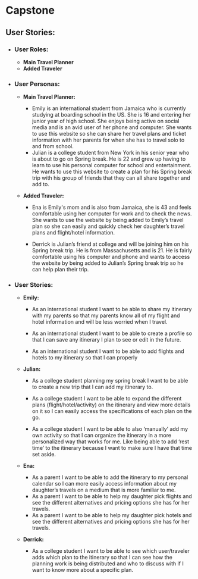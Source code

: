 # Capstone
## User Stories:
- ### User Roles:

    - <b>Main Travel Planner
    - Added Traveler</b>

-   ### User Personas:
    - <b>Main Travel Planner:</b>

        - Emily is an international student from Jamaica who is currently studying at boarding school in the US. She is 16 and entering her junior year of high school. She enjoys being active on social media and is an avid user of her phone and computer. She wants to use this website so she can share her travel plans and ticket information with her parents for when she has to travel solo to and from school. 
        - Julian is a college student from New York in his senior year who is about to go on Spring break. He is 22 and grew up having to learn to use his personal computer for school and entertainment. He wants to use this website to create a plan for his Spring break trip with his group of friends that they can all share together and add to.
    - <b>Added Traveler:</b>

        - Ena is Emily's mom and is also from Jamaica, she is 43 and feels comfortable using her computer for work and to check the news. She wants to use the website by being added to Emily’s travel plan so she can easily and quickly check her daughter’s travel plans and flight/hotel information. 

        - Derrick is Julian’s friend at college and will be joining him on his Spring break trip. He is from Massachusetts and is 21. He is fairly comfortable using his computer and phone and wants to access the website by being added to Julian’s Spring break trip so he can help plan their trip.

-   ### User Stories:

    - <b>Emily: </b>

        - As an international student I want to be able to share my itinerary with my parents so that my parents know all of my flight and hotel information and will be less worried when I travel.

        - As an international student I want to be able to create a profile so that I can save any itinerary I plan to see or edit in the future.

        - As an international student I want to be able to add flights and hotels to my itinerary so that I can properly
    - <b>Julian: </b>
        - As a college student planning my spring break I want to be able to create a new trip that I can add my itinerary to.

        - As a college student I want to be able to expand the different plans (flight/hotel/activity) on the itinerary and view more details on it so I can easily access the specifications of each plan on the go.

        - As a college student I want to be able to also ‘manually’ add my own activity so that I can organize the itinerary in a more personalized way that works for me. Like being able to add ‘rest time’ to the itinerary because I want to make sure I have that time set aside.

    - <b>Ena: </b>

        - As a parent I want to be able to add the itinerary to my personal calendar so I can more easily access information about my daughter’s travels on a medium that is more familiar to me.
        - As a parent I want to be able to help my daughter pick flights and see the different alternatives and pricing options she has for her travels.
        - As a parent I want to be able to help my daughter pick hotels and see the different alternatives and pricing options she has for her travels.

    - <b>Derrick: </b>
        - As a college student I want to be able to see which user/traveler adds which plan to the itinerary so that I can see how the planning work is being distributed and who to discuss with if I want to know more about a specific plan.
